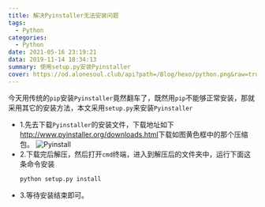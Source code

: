 ```yaml
---
title: 解决Pyinstaller无法安装问题
tags:
  - Python
categories:
  - Python
date: 2021-05-16 23:19:21
data: 2019-11-14 18:34:13
summary: 使用setup.py安装Pyinstaller
cover: https://od.alonesoul.club/api?path=/Blog/hexo/python.png&raw=true
---
```


今天用传统的`pip`安装`Pyinstaller`竟然翻车了，既然用`pip`不能够正常安装，那就采用其它的安装方法，本文采用`setup.py`来安装`Pyinstaller`

- 1.先去下载`Pyinstaller`的安装文件，下载地址如下<http://www.pyinstaller.org/downloads.html>下载如图黄色框中的那个压缩包。
![Pyinstall](https://od.alonesoul.club/api?path=/Blog/20210516/Pyinstaller%E5%AE%89%E8%A3%85%E5%8C%85.jpg&raw=true)
- 2.下载完后解压，然后打开`cmd`终端，进入到解压后的文件夹中，运行下面这条命令安装
    ```bash
    python setup.py install
    ```
- 3.等待安装结束即可。
